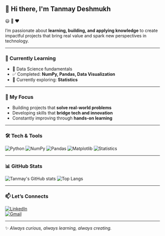 ## 👋 Hi there, I'm Tanmay Deshmukh  

😃 👊 ❤  

I’m passionate about **learning, building, and applying knowledge** to create impactful projects that bring real value and spark new perspectives in technology.  

---

### 🌱 Currently Learning
- 📘 Data Science fundamentals  
- ✅ Completed: **NumPy, Pandas, Data Visualization**  
- 🔄 Currently exploring: **Statistics**  

---

### 🚀 My Focus
- Building projects that **solve real-world problems**  
- Developing skills that **bridge tech and innovation**  
- Constantly improving through **hands-on learning**  

---

### 🛠️ Tech & Tools
![Python](https://img.shields.io/badge/Python-3776AB?style=for-the-badge&logo=python&logoColor=white)
![NumPy](https://img.shields.io/badge/NumPy-013243?style=for-the-badge&logo=numpy&logoColor=white)
![Pandas](https://img.shields.io/badge/Pandas-150458?style=for-the-badge&logo=pandas&logoColor=white)
![Matplotlib](https://img.shields.io/badge/Matplotlib-11557c?style=for-the-badge&logo=plotly&logoColor=white)
![Statistics](https://img.shields.io/badge/Statistics-007ACC?style=for-the-badge)

---

### 📊 GitHub Stats
![Tanmay's GitHub stats](https://github-readme-stats.vercel.app/api?username=Deshvan11&show_icons=true&theme=tokyonight)  ![Top Langs](https://github-readme-stats.vercel.app/api/top-langs/?username=Deshvan11&layout=compact&theme=tokyonight)

---

### 📫 Let’s Connects
[![LinkedIn](https://content.linkedin.com/content/dam/me/business/en-us/amp/xbu/linkedin-revised-brand-guidelines/home/fg/brand-homepg-guidance-linkedin-logo-dsk-v01.jpg.original.jpg)](https://www.linkedin.com/in/tanmay-deshmukh/)  
[![Gmail](https://encrypted-tbn0.gstatic.com/images?q=tbn:ANd9GcR9BUUhX0PHWirH-Ci8c1kMZxjsBrMCQNj8gA&s)](mailto:your-email@gmail.com)  

---

✨ *Always curious, always learning, always creating.*  
